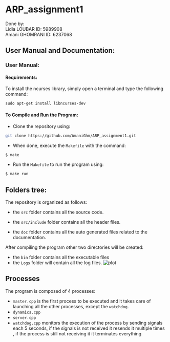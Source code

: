 # ARP_assignment1

Done by:  
Lidia LOUBAR ID: 5989908  
Amani GHOMRANI ID: 6237068  
## User Manual and Documentation:
### User Manual:
#### Requirements:
To install the ncurses library, simply open a terminal and type the following command:
```console
sudo apt-get install libncurses-dev
```
#### To Compile and Run the Program:
- Clone the repository using:
```bash
git clone https://github.com/AmaniGhm/ARP_assignment1.git
```
- When done, execute the `Makefile` with the command:

```bash
$ make
```

- Run the `Makefile` to run the program using:
 ```bash
$ make run
``` 


## Folders tree:

The repository is organized as follows:
- the `src` folder contains all the source code.

- the `src/include` folder contains all the header files.

- the `doc` folder contains all the auto generated files related to the documentation.

After compiling the program other two directories will be created:

- the `bin` folder contains all the executable files
- the `Logs` folder will contain all the log files.
![plot](./images/tree.png)
## Processes
The program is composed of 4 processes:
- `master.cpp` is the first process to be executed and it takes care of launching all the other processes, except the `watchdog`.
- `dynamics.cpp` 
- `server.cpp`
- `watchdog.cpp` monitors the execution of the process by sending signals each 5 seconds, if the signals is not received it resends it multiple times , if the process is still not receiving it it terminates everything 
